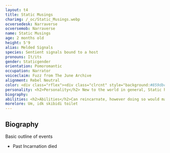 ```yaml
---
layout: t4
title: Static Musings
charimg: /_oc/Static_Musings.webp
ocversedesk: Narraverse
ocversemob: Narraverse
name: Static Musings
age: 2 months old
height: 5'9
alias: Melded Signals
species: Sentient signals bound to a host
pronouns: It/its
gender: Staticgender
orientation: Pomoromantic
occupation: Narrator
voiceclaim: Fuzz from The June Archive
alignment: Rebel Neutral
color: <div class="rflex"><div class="clrcnt" style="background:#859dbc"></div><div class="clrcnt" style="background:#466f86"></div><div class="clrcnt" style="background:#e9effd"></div></div><div class="rflex"><div class="clrcnt" style="background:#a62e32"></div><div class="clrcnt" style="background:#67625f"></div><div class="clrcnt" style="background:#f9e2d3"></div></div><div class="rflex"><div class="clrcnt" style="background:#000"></div><div class="clrcnt" style="background:#807ac3"></div><div class="clrcnt" style="background:#b0d7ff"></div></div>
personality: <h2>Personality</h2> New to the world in general, Static has no idea who it is as a person, as such it is generally aimless and often goes with the flow of what's going on around it. <br> It mostly goes with what the others in the group around it do as well. It <b><i>would</i></b> have been really easy to peer-pressure and manipulate, had it not been for the fact that one of it's earliest friendships turned out to be a ploy that would result in its own death. <br> In situations where touch is required, such as hugging, it heavily prefers to be the one to initiate it rather than the other person doing so. Regardless of which incarnation or whatever radio model it is in, the main constant was music and radio dramas
biography: 
abilities: <h2>Abilities</h2>Can reincarnate, however doing so would make it forget everything, making an entirely new person in the process.<br>Post rebirth subconsciously avoids situations that killed it in the past life, it doesn't actively know about this feature of itself.<br>It can't exactly warp reality on a whim yet, the past incarnation was able to but that takes time and experience. As of right now it can warp itself out of danger or awkward situations.<br><br><h2>Reincarnation Cycle</h2><b>Height of smarts</b>- New radio-body has been latched onto. Past incarnation flashes by and reminisces about how things were (similar to terminal lucidity)<br><br><b>Cliff of memories</b>- happens a few hours after the first stage, past incarnation gets wiped, with little knowledge remaining (eg, what killed it in the past life and how to avoid it)<br><br><b>Personality Build-Up</b>- basically starting from scratch, a full identity can take some time to form. In the past it used to take months due to scarce signals. Nowadays it takes a few hours to under a week, whoever it interacts with during this time has a lot of influence over how it acts and what opinions it may have<br><br><b>Diffuse</b>- what happens to all incarnations inevitably, they all slip up at some point, the signals all unfuse due to the destruction of the radio-body, can be slow or fast<br><b>Remeld</b>- Signals begin to coalesce again and find a new radio-body, cycle begins anew. Takes a few days to process and find the new host<br>
morelore: Um, idk skibidi toilet
---
```

## Biography
Basic outline of events

- Past Incarnation died